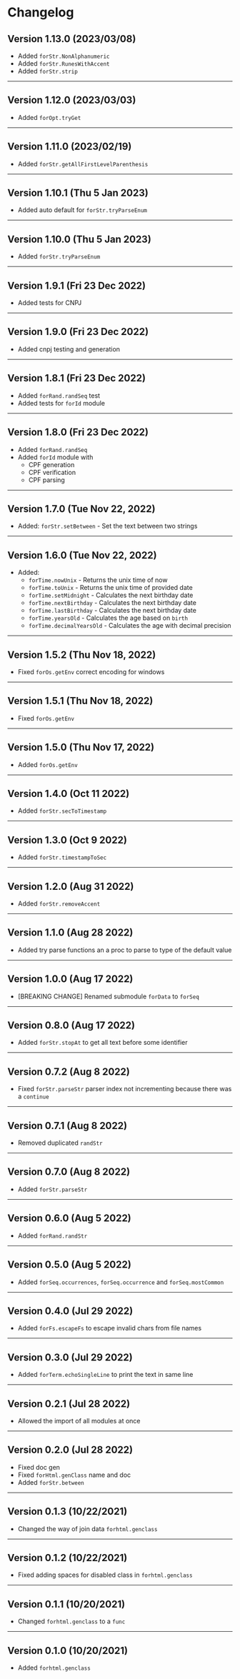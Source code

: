 # Changelog

## Version 1.13.0 (2023/03/08)

- Added `forStr.NonAlphanumeric`
- Added `forStr.RunesWithAccent`
- Added `forStr.strip`

---

## Version 1.12.0 (2023/03/03)

- Added `forOpt.tryGet`

---

## Version 1.11.0 (2023/02/19)

- Added `forStr.getAllFirstLevelParenthesis`

---

## Version 1.10.1 (Thu 5 Jan 2023)

- Added auto default for `forStr.tryParseEnum`

---

## Version 1.10.0 (Thu 5 Jan 2023)

- Added `forStr.tryParseEnum`

---

## Version 1.9.1 (Fri 23 Dec 2022)

- Added tests for CNPJ

---

## Version 1.9.0 (Fri 23 Dec 2022)

- Added cnpj testing and generation

---

## Version 1.8.1 (Fri 23 Dec 2022)

- Added `forRand.randSeq` test
- Added tests for `forId` module

---

## Version 1.8.0 (Fri 23 Dec 2022)

- Added `forRand.randSeq`
- Added `forId` module with
  - CPF generation
  - CPF verification
  - CPF parsing

---

## Version 1.7.0 (Tue Nov 22, 2022)

- Added: `forStr.setBetween` - Set the text between two strings

---

## Version 1.6.0 (Tue Nov 22, 2022)

- Added:
  - `forTime.nowUnix` - Returns the unix time of now
  - `forTime.toUnix` - Returns the unix time of provided date
  - `forTime.setMidnight` - Calculates the next birthday date
  - `forTime.nextBirthday` - Calculates the next birthday date
  - `forTime.lastBirthday` - Calculates the next birthday date
  - `forTime.yearsOld` - Calculates the age based on `birth`
  - `forTime.decimalYearsOld` - Calculates the age with decimal precision

---

## Version 1.5.2 (Thu Nov 18, 2022)

- Fixed `forOs.getEnv` correct encoding for windows

---

## Version 1.5.1 (Thu Nov 18, 2022)

- Fixed `forOs.getEnv`

---

## Version 1.5.0 (Thu Nov 17, 2022)

- Added `forOs.getEnv`

---

## Version 1.4.0 (Oct 11 2022)

- Added `forStr.secToTimestamp`

---

## Version 1.3.0 (Oct 9 2022)

- Added `forStr.timestampToSec`

---

## Version 1.2.0 (Aug 31 2022)

- Added `forStr.removeAccent`

---

## Version 1.1.0 (Aug 28 2022)

- Added try parse functions an a proc to parse to type of the default value

---

## Version 1.0.0 (Aug 17 2022)

- [BREAKING CHANGE] Renamed submodule `forData` to `forSeq`

---

## Version 0.8.0 (Aug 17 2022)

- Added `forStr.stopAt` to get all text before some identifier

---

## Version 0.7.2 (Aug 8 2022)

- Fixed `forStr.parseStr` parser index not incrementing because there was a `continue`

---

## Version 0.7.1 (Aug 8 2022)

- Removed duplicated `randStr`

---

## Version 0.7.0 (Aug 8 2022)

- Added `forStr.parseStr`

---

## Version 0.6.0 (Aug 5 2022)

- Added `forRand.randStr`

---

## Version 0.5.0 (Aug 5 2022)

- Added `forSeq.occurrences`, `forSeq.occurrence` and `forSeq.mostCommon`

---

## Version 0.4.0 (Jul 29 2022)

- Added `forFs.escapeFs` to escape invalid chars from file names

---

## Version 0.3.0 (Jul 29 2022)

- Added `forTerm.echoSingleLine` to print the text in same line

---

## Version 0.2.1 (Jul 28 2022)

- Allowed the import of all modules at once

---

## Version 0.2.0 (Jul 28 2022)

- Fixed doc gen
- Fixed `forHtml.genClass` name and doc
- Added `forStr.between`

---

## Version 0.1.3 (10/22/2021)

- Changed the way of join data `forhtml.genclass`

---

## Version 0.1.2 (10/22/2021)

- Fixed adding spaces for disabled class in `forhtml.genclass`

---

## Version 0.1.1 (10/20/2021)

- Changed `forhtml.genclass` to a `func`

---

## Version 0.1.0 (10/20/2021)

- Added `forhtml.genclass`
